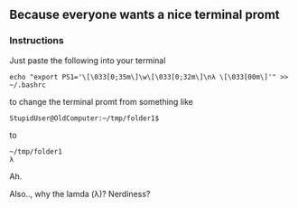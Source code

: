## Because everyone wants a nice terminal promt

### Instructions

Just paste the following into your terminal

    echo "export PS1='\[\033[0;35m\]\w\[\033[0;32m\]\nλ \[\033[00m\]'" >> ~/.bashrc

to change the terminal promt from something like

    StupidUser@OldComputer:~/tmp/folder1$

to

    ~/tmp/folder1
    λ

Ah.

Also.., why the lamda (λ)?
Nerdiness?
